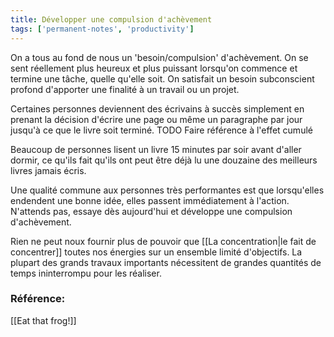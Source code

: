 ```yaml
---
title: Développer une compulsion d'achèvement
tags: ['permanent-notes', 'productivity']
---
```


On a tous au fond de nous un 'besoin/compulsion' d'achèvement. On se sent réellement plus heureux et plus puissant lorsqu'on commence et termine une tâche, quelle qu'elle soit. On satisfait un besoin subconscient profond d'apporter une finalité à un travail ou un projet.

Certaines personnes deviennent des écrivains à succès simplement en prenant la décision d'écrire une page ou même un paragraphe par jour jusqu'à ce que le livre soit terminé. TODO Faire référence à l'effet cumulé

Beaucoup de personnes lisent un livre 15 minutes par soir avant d'aller dormir, ce qu'ils fait qu'ils ont peut être déjà lu une douzaine des meilleurs livres jamais écris. 

Une qualité commune aux personnes très performantes est que lorsqu'elles endendent une bonne idée, elles passent immédiatement à l'action. N'attends pas, essaye dès aujourd'hui et développe une compulsion d'achèvement.

Rien ne peut noux fournir plus de pouvoir que [[La concentration|le fait de concentrer]] toutes nos énergies sur un ensemble limité d'objectifs. La plupart des grands travaux importants nécessitent de grandes quantités de temps ininterrompu pour les réaliser.



### Référence: 
[[Eat that frog!]]